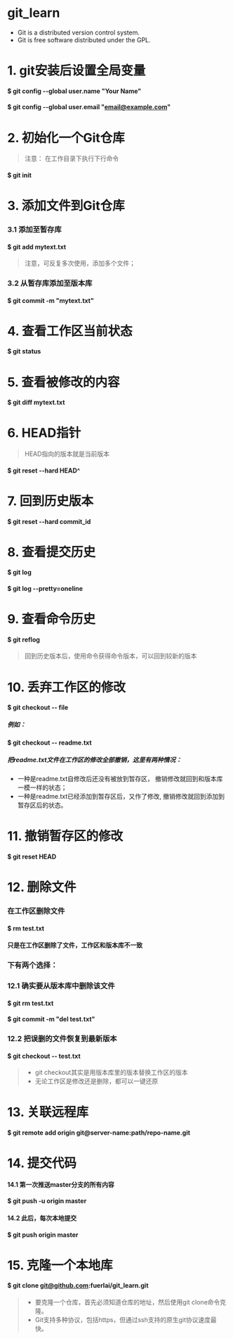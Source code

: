 git_learn
==========

 * Git is a distributed version control system.
 * Git is free software distributed under the GPL.

# 1. git安装后设置全局变量

#### $ git config --global user.name "Your Name"
#### $ git config --global user.email "email@example.com"

# 2. 初始化一个Git仓库
> 注意： 在工作目录下执行下行命令
#### $ git init
 
# 3. 添加文件到Git仓库
### 3.1 添加至暂存库
#### $ git add mytext.txt
> 注意，可反复多次使用，添加多个文件；
### 3.2 从暂存库添加至版本库
#### $ git commit -m "mytext.txt"

# 4. 查看工作区当前状态
#### $ git status

# 5. 查看被修改的内容
#### $ git diff mytext.txt 

# 6. HEAD指针
> HEAD指向的版本就是当前版本
#### $ git reset --hard HEAD^

# 7. 回到历史版本
#### $ git reset --hard commit_id

# 8. 查看提交历史
#### $ git log
#### $ git log --pretty=oneline

# 9. 查看命令历史
#### $ git reflog
> 回到历史版本后，使用命令获得命令版本，可以回到较新的版本

# 10. 丢弃工作区的修改
#### $ git checkout -- file
##### 例如：
#### $ git checkout -- readme.txt
##### 把readme.txt文件在工作区的修改全部撤销，这里有两种情况：
* 一种是readme.txt自修改后还没有被放到暂存区，
撤销修改就回到和版本库一模一样的状态；
* 一种是readme.txt已经添加到暂存区后，又作了修改,
撤销修改就回到添加到暂存区后的状态。

# 11. 撤销暂存区的修改
#### $ git reset HEAD <file>

# 12. 删除文件
### 在工作区删除文件
#### $ rm test.txt
#### 只是在工作区删除了文件，工作区和版本库不一致 
### 下有两个选择：
### 12.1 确实要从版本库中删除该文件
#### $ git rm test.txt
#### $ git commit -m "del test.txt"
### 12.2 把误删的文件恢复到最新版本
#### $ git checkout -- test.txt
> * git checkout其实是用版本库里的版本替换工作区的版本
> * 无论工作区是修改还是删除，都可以一键还原

# 13. 关联远程库
#### $ git remote add origin git@server-name:path/repo-name.git

# 14. 提交代码
#### 14.1 第一次推送master分支的所有内容
#### $ git push -u origin master
#### 14.2 此后，每次本地提交
#### $ git push origin master

# 15. 克隆一个本地库
#### $ git clone git@github.com:fuerlai/git_learn.git
> * 要克隆一个仓库，首先必须知道仓库的地址，然后使用git clone命令克隆。
> * Git支持多种协议，包括https，但通过ssh支持的原生git协议速度最快。
